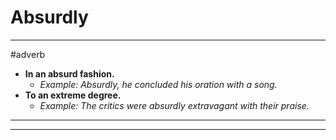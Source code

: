 # Absurdly
---
#adverb
- **In an absurd fashion.**
	- _Example: Absurdly, he concluded his oration with a song._
- **To an extreme degree.**
	- _Example: The critics were absurdly extravagant with their praise._
---
---
